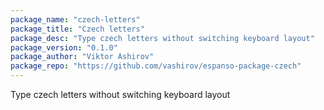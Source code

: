 ```yaml
---
package_name: "czech-letters"
package_title: "Czech letters"
package_desc: "Type czech letters without switching keyboard layout"
package_version: "0.1.0"
package_author: "Viktor Ashirov"
package_repo: "https://github.com/vashirov/espanso-package-czech"
---
```

Type czech letters without switching keyboard layout
